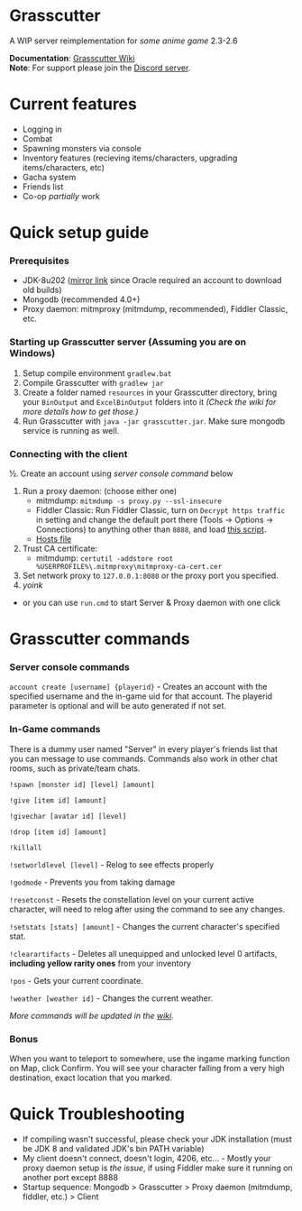 # Grasscutter
A WIP server reimplementation for *some anime game* 2.3-2.6

**Documentation**: [Grasscutter Wiki](https://github.com/Melledy/Grasscutter/wiki/)  
**Note**: For support please join the [Discord server](https://discord.gg/T5vZU6UyeG).
# Current features
* Logging in
* Combat
* Spawning monsters via console
* Inventory features (recieving items/characters, upgrading items/characters, etc)
* Gacha system
* Friends list
* Co-op *partially* work
# Quick setup guide
### Prerequisites
* JDK-8u202 ([mirror link](https://mirrors.huaweicloud.com/java/jdk/8u202-b08/) since Oracle required an account to download old builds)
* Mongodb (recommended 4.0+)
* Proxy daemon: mitmproxy (mitmdump, recommended), Fiddler Classic, etc.

### Starting up Grasscutter server (Assuming you are on Windows)
1. Setup compile environment `gradlew.bat`
2. Compile Grasscutter with `gradlew jar`
3. Create a folder named `resources` in your Grasscutter directory, bring your `BinOutput` and `ExcelBinOutput` folders into it *(Check the wiki for more details how to get those.)*
4. Run Grasscutter with `java -jar grasscutter.jar`. Make sure mongodb service is running as well.

### Connecting with the client
½. Create an account using *server console command* below
1. Run a proxy daemon: (choose either one)
	- mitmdump: `mitmdump -s proxy.py --ssl-insecure`
	- Fiddler Classic: Run Fiddler Classic, turn on `Decrypt https traffic` in setting and change the default port there (Tools -> Options -> Connections) to anything other than `8888`, and load [this script](https://github.lunatic.moe/fiddlerscript).
	- [Hosts file](https://github.com/Melledy/Grasscutter/wiki/Running#traffic-route-map)
2. Trust CA certificate:
	- mitmdump: `certutil -addstore root %USERPROFILE%\.mitmproxy\mitmproxy-ca-cert.cer`
2. Set network proxy to `127.0.0.1:8080` or the proxy port you specified.
4. *yoink*

* or you can use `run.cmd` to start Server & Proxy daemon with one click

# Grasscutter commands
### Server console commands

`account create [username] {playerid}` - Creates an account with the specified username and the in-game uid for that account. The playerid parameter is optional and will be auto generated if not set.

### In-Game commands
There is a dummy user named "Server" in every player's friends list that you can message to use commands. Commands also work in other chat rooms, such as private/team chats.

`!spawn [monster id] [level] [amount]`

`!give [item id] [amount]`

`!givechar [avatar id] [level]`

`!drop [item id] [amount]`

`!killall`

`!setworldlevel [level]` - Relog to see effects properly

`!godmode` - Prevents you from taking damage

`!resetconst` - Resets the constellation level on your current active character, will need to relog after using the command to see any changes.

`!setstats [stats] [amount]` - Changes the current character's specified stat.

`!clearartifacts` - Deletes all unequipped and unlocked level 0 artifacts, **including yellow rarity ones** from your inventory

`!pos` - Gets your current coordinate.

`!weather [weather id]` - Changes the current weather.

*More commands will be updated in the [wiki](https://github.com/Melledy/Grasscutter/wiki/).*

### Bonus
When you want to teleport to somewhere, use the ingame marking function on Map, click Confirm. You will see your character falling from a very high destination, exact location that you marked.

# Quick Troubleshooting
* If compiling wasn't successful, please check your JDK installation (must be JDK 8 and validated JDK's bin PATH variable)
* My client doesn't connect, doesn't login, 4206, etc... - Mostly your proxy daemon setup is *the issue*, if using Fiddler make sure it running on another port except 8888
* Startup sequence: Mongodb > Grasscutter > Proxy daemon (mitmdump, fiddler, etc.) > Client
